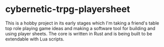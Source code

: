 # cybernetic-trpg-playersheet

This is a hobby project in its early stages which I'm taking a friend's table top role playing game ideas and making a software tool for building and using player sheets. The core is written in Rust and is being built to be extendable with Lua scripts.
